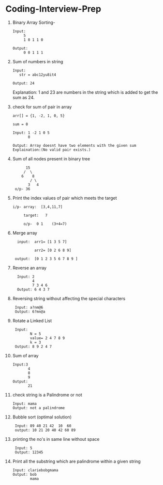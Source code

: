 # Coding-Interview-Prep

1. Binary Array Sorting-

       Input: 
            5
            1 0 1 1 0
            
       Output:
            0 0 1 1 1
            
2.  Sum of numbers in string

        Input:
           str = abc12yu8it4
           
        Output: 24
    
    Explanation: 1 and 23 are numbers in the string which is added to get the sum as 24.

3. check for sum of pair in array

       arr[] = {1, -2, 1, 0, 5}
   
       sum = 0
   
       Input: 1 -2 1 0 5
              0
          
       Output: Array doesnt have two elements with the given sum     Explaination:(No valid pair exists.)

4. Sum of all nodes present in binary tree

             15
            /  \
           6    8
               / \
              3   4
        o/p- 36
              
5. Print the index values of pair which meets the target
           
       i/p- array:  [3,4,11,7]
         
            target:   7
        
            o/p-  0 1    (3+4=7)
            
6. Merge array

         input:  arr1= [1 3 5 7]
         
                 arr2= [0 2 6 8 9]
         
        output:  [0 1 2 3 5 6 7 8 9 ]
     
7. Reverse an array 

         Input: 2
                4
                7 3 4 6
         Output: 6 4 3 7
         
 8. Reversing string without affecting the special characters
         
         Input: a?nm@6
         Output: 6?mn@a
       
 9. Rotate a Linked List
         
         Input:
                N = 5
                value= 2 4 7 8 9
                k = 3
         Output: 8 9 2 4 7
         
 10. Sum of array
 
         Input:3
                4
                8
                9
         Output:
                21
            
11. check string is a Palindrome or not

        Input: mama
        Output: not a palindrome
        
12. Bubble sort (optimal solution)
        
         Input: 89 40 21 42  10  60
         output: 10 21 20 40 42 60 89
         
13. printing the no's in same line without space
         
         Input: 5
         Output: 12345
  
14. Print all the substring which are palindrome within a given string

        Input: clariebobgmama
        Output: bob
                mama

         
